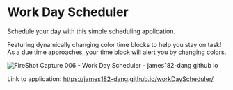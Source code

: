 # Work Day Scheduler

Schedule your day with this simple scheduling application.

Featuring dynamically changing color time blocks to help you stay on task! 
As a due time approaches, your time block will alert you by changing colors.

![FireShot Capture 006 - Work Day Scheduler - james182-dang github io](https://user-images.githubusercontent.com/88298540/132268484-a91d7f5b-67e1-486a-84f6-beab7ba6cb11.png)

Link to application: https://james182-dang.github.io/workDayScheduler/
